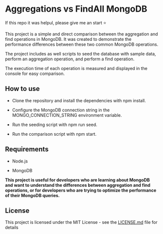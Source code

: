 # Aggregations vs FindAll MongoDB

If this repo it was helpul, please give me an start :star:
 
This project is a simple and direct comparison between the aggregation and find operations in MongoDB. It was created to demonstrate the performance differences between these two common MongoDB operations.

The project includes as well scripts to seed the database with sample data, perform an aggregation operation, and perform a find operation.

The execution time of each operation is measured and displayed in the console for easy comparison.

## How to use
* Clone the repository and install the dependencies with npm install.

* Configure the MongoDB connection string in the MONGO_CONNECTION_STRING environment variable.

* Run the seeding script with npm run seed.

* Run the comparison script with npm start.

## Requirements
* Node.js

* MongoDB

**This project is useful for developers who are learning about MongoDB and want to understand the differences between aggregation and find operations, or for developers who are trying to optimize the performance of their MongoDB queries.**

## License

This project is licensed under the MIT License - see the [LICENSE.md](LICENSE.md) file for details
